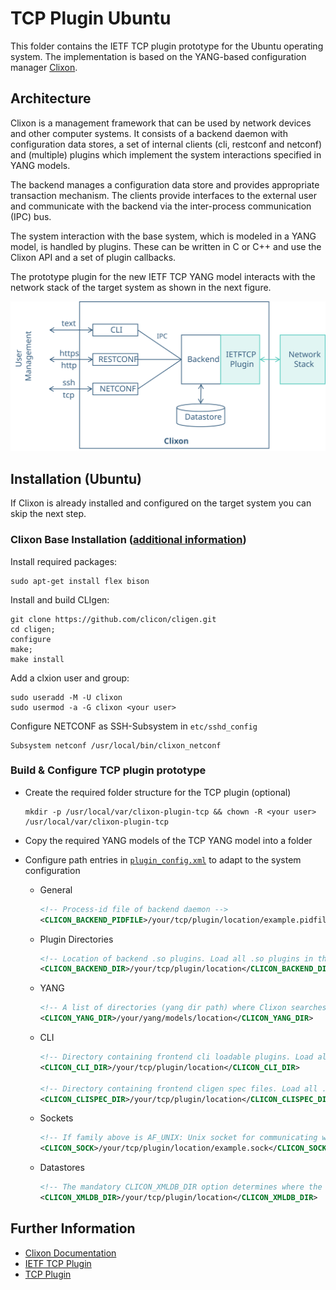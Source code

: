 # TCP Plugin Ubuntu

This folder contains the IETF TCP plugin prototype for the Ubuntu operating system. The implementation is based on the YANG-based configuration manager [Clixon](https://github.com/clicon/clixon).

## Architecture

Clixon is a management framework that can be used by network devices and other computer systems. It consists of a backend daemon with configuration data stores, a set of internal clients (cli, restconf and netconf) and (multiple) plugins which implement the system interactions specified in YANG models.

The backend manages a configuration data store and provides appropriate transaction mechanism. The clients provide interfaces to the external user and communicate with the backend via the inter-process communication (IPC) bus.

The system interaction with the base system, which is modeled in a YANG model, is handled by plugins. These can be written in C or C++ and use the Clixon API and a set of plugin callbacks.

The prototype plugin for the new IETF TCP YANG model interacts with the network stack of the target system as shown in the next figure.

![architecture](../images/plugin-architecture.svg)

## Installation (Ubuntu)

If Clixon is already installed and configured on the target system you can skip the next step.

### Clixon Base Installation ([additional information](https://clixon-docs.readthedocs.io/en/latest/install.html#))

Install required packages:

```
sudo apt-get install flex bison
```

Install and build CLIgen:  

```
git clone https://github.com/clicon/cligen.git
cd cligen;
configure
make;
make install
```

Add a clxion user and group:

```
sudo useradd -M -U clixon
sudo usermod -a -G clixon <your user>
```

Configure NETCONF as SSH-Subsystem in `etc/sshd_config`

```
Subsystem netconf /usr/local/bin/clixon_netconf
```

### Build & Configure TCP plugin prototype

- Create the required folder structure for the TCP plugin (optional)

    ```
    mkdir -p /usr/local/var/clixon-plugin-tcp && chown -R <your user> /usr/local/var/clixon-plugin-tcp
    ```

- Copy the required YANG models of the TCP YANG model into a folder

- Configure path entries in [`plugin_config.xml`](plugin_config.xml) to adapt to the system configuration

    - General

        ```xml
        <!-- Process-id file of backend daemon -->
        <CLICON_BACKEND_PIDFILE>/your/tcp/plugin/location/example.pidfile</CLICON_BACKEND_PIDFILE>
        ```

    - Plugin Directories

        ```xml
        <!-- Location of backend .so plugins. Load all .so plugins in this dir as backend plugins -->
        <CLICON_BACKEND_DIR>/your/tcp/plugin/location</CLICON_BACKEND_DIR>
        ```

    - YANG

        ```xml
        <!-- A list of directories (yang dir path) where Clixon searches for module and submodules. -->
        <CLICON_YANG_DIR>/your/yang/models/location</CLICON_YANG_DIR>
        ```

    - CLI

        ```xml
        <!-- Directory containing frontend cli loadable plugins. Load all .so plugins in this directory as CLI object plugins.  -->
        <CLICON_CLI_DIR>/your/tcp/plugin/location</CLICON_CLI_DIR>

        <!-- Directory containing frontend cligen spec files. Load all .cli files in this directory as CLI specificationfiles.  -->
        <CLICON_CLISPEC_DIR>/your/tcp/plugin/location</CLICON_CLISPEC_DIR>
        ```

    - Sockets

        ```xml
        <!-- If family above is AF_UNIX: Unix socket for communicating with clixon_backend. -->
        <CLICON_SOCK>/your/tcp/plugin/location/example.sock</CLICON_SOCK>
        ```

    - Datastores

        ```xml
        <!-- The mandatory CLICON_XMLDB_DIR option determines where the datastores are placed -->
        <CLICON_XMLDB_DIR>/your/tcp/plugin/location</CLICON_XMLDB_DIR>
        ```

## Further Information

- [Clixon Documentation](https://clixon-docs.readthedocs.io/en/latest/index.html#)
- [IETF TCP Plugin]((https://datatracker.ietf.org/doc/html/draft-ietf-tcpm-yang-tcp))
- [TCP Plugin](../Forschungskolloquium_SimonBauer_MartinMager_ProfScharf.pdf)
